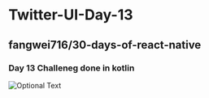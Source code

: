 # Twitter-UI-Day-13
## fangwei716/30-days-of-react-native
### Day 13 Challeneg done in kotlin

![Optional Text](../master/day13.gif)

